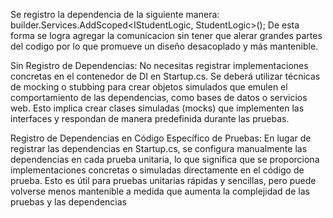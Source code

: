 Se registro la dependencia de la siguiente manera: builder.Services.AddScoped<IStudentLogic, StudentLogic>();
De esta forma se logra agregar la comunicacion sin tener que alerar grandes partes del codigo por lo que promueve un diseño desacoplado y más mantenible.

Sin Registro de Dependencias:
No necesitas registrar implementaciones concretas en el contenedor de DI en Startup.cs.
Se deberá utilizar técnicas de mocking o stubbing para crear objetos simulados que emulen el comportamiento de las dependencias, como bases de datos o servicios web. Esto implica crear clases simuladas (mocks) que implementen las interfaces y respondan de manera predefinida durante las pruebas.

Registro de Dependencias en Código Específico de Pruebas:
En lugar de registrar las dependencias en Startup.cs, se configura manualmente las dependencias en cada prueba unitaria, lo que significa que se proporciona implementaciones concretas o simuladas directamente en el código de prueba.
Esto es útil para pruebas unitarias rápidas y sencillas, pero puede volverse menos mantenible a medida que aumenta la complejidad de las pruebas y las dependencias
